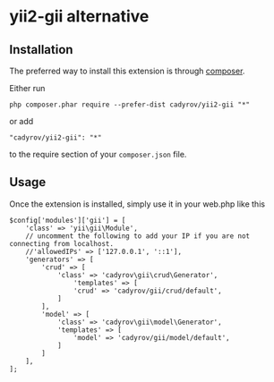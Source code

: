 yii2-gii alternative
==============

Installation
------------

The preferred way to install this extension is through [composer](http://getcomposer.org/download/).

Either run

```
php composer.phar require --prefer-dist cadyrov/yii2-gii "*"
```

or add

```
"cadyrov/yii2-gii": "*"
```

to the require section of your `composer.json` file.


Usage
-----

Once the extension is installed, simply use it in your web.php like this

```
$config['modules']['gii'] = [
    'class' => 'yii\gii\Module',
    // uncomment the following to add your IP if you are not connecting from localhost.
    //'allowedIPs' => ['127.0.0.1', '::1'],
    'generators' => [
        'crud' => [
            'class' => 'cadyrov\gii\crud\Generator',
                'templates' => [
                'crud' => 'cadyrov/gii/crud/default',
            ]
        ],
        'model' => [
            'class' => 'cadyrov\gii\model\Generator',
            'templates' => [
                'model' => 'cadyrov/gii/model/default',
            ]
        ]
    ],
];
```
